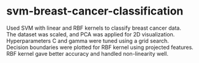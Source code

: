 # svm-breast-cancer-classification
Used SVM with linear and RBF kernels to classify breast cancer data.  
The dataset was scaled, and PCA was applied for 2D visualization.  
Hyperparameters C and gamma were tuned using a grid search.  
Decision boundaries were plotted for RBF kernel using projected features.  
RBF kernel gave better accuracy and handled non-linearity well.
